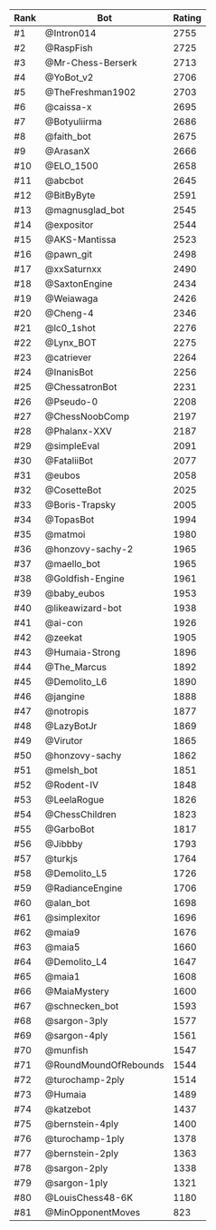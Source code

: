 Rank|Bot|Rating
---|---|---
#1|@Intron014|2755
#2|@RaspFish|2725
#3|@Mr-Chess-Berserk|2713
#4|@YoBot_v2|2706
#5|@TheFreshman1902|2703
#6|@caissa-x|2695
#7|@Botyuliirma|2686
#8|@faith_bot|2675
#9|@ArasanX|2666
#10|@ELO_1500|2658
#11|@abcbot|2645
#12|@BitByByte|2591
#13|@magnusglad_bot|2545
#14|@expositor|2544
#15|@AKS-Mantissa|2523
#16|@pawn_git|2498
#17|@xxSaturnxx|2490
#18|@SaxtonEngine|2434
#19|@Weiawaga|2426
#20|@Cheng-4|2346
#21|@lc0_1shot|2276
#22|@Lynx_BOT|2275
#23|@catriever|2264
#24|@InanisBot|2256
#25|@ChessatronBot|2231
#26|@Pseudo-0|2208
#27|@ChessNoobComp|2197
#28|@Phalanx-XXV|2187
#29|@simpleEval|2091
#30|@FataliiBot|2077
#31|@eubos|2058
#32|@CosetteBot|2025
#33|@Boris-Trapsky|2005
#34|@TopasBot|1994
#35|@matmoi|1980
#36|@honzovy-sachy-2|1965
#37|@maello_bot|1965
#38|@Goldfish-Engine|1961
#39|@baby_eubos|1953
#40|@likeawizard-bot|1938
#41|@ai-con|1926
#42|@zeekat|1905
#43|@Humaia-Strong|1896
#44|@The_Marcus|1892
#45|@Demolito_L6|1890
#46|@jangine|1888
#47|@notropis|1877
#48|@LazyBotJr|1869
#49|@Virutor|1865
#50|@honzovy-sachy|1862
#51|@melsh_bot|1851
#52|@Rodent-IV|1848
#53|@LeelaRogue|1826
#54|@ChessChildren|1823
#55|@GarboBot|1817
#56|@Jibbby|1793
#57|@turkjs|1764
#58|@Demolito_L5|1726
#59|@RadianceEngine|1706
#60|@alan_bot|1698
#61|@simplexitor|1696
#62|@maia9|1676
#63|@maia5|1660
#64|@Demolito_L4|1647
#65|@maia1|1608
#66|@MaiaMystery|1600
#67|@schnecken_bot|1593
#68|@sargon-3ply|1577
#69|@sargon-4ply|1561
#70|@munfish|1547
#71|@RoundMoundOfRebounds|1544
#72|@turochamp-2ply|1514
#73|@Humaia|1489
#74|@katzebot|1437
#75|@bernstein-4ply|1400
#76|@turochamp-1ply|1378
#77|@bernstein-2ply|1363
#78|@sargon-2ply|1338
#79|@sargon-1ply|1321
#80|@LouisChess48-6K|1180
#81|@MinOpponentMoves|823
